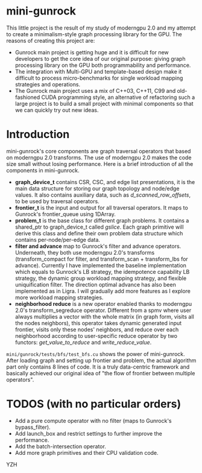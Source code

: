 # mini-gunrock
This little project is the result of my study of moderngpu 2.0 and my attempt to create a minimalism-style graph processing library for the GPU. The reasons of creating this project are:
- Gunrock main project is getting huge and it is difficult for new developers to get the core idea of our original purpose: giving graph processing library on the GPU both programmability and performance.
- The integration with Multi-GPU and template-based design make it difficult to process micro-benchmarks for single workload mapping strategies and operations.
- The Gunrock main project uses a mix of C++03, C++11, C99 and old-fashioned CUDA programming style, an alternative of refactoring such a large project is to build a small project with minimal components so that we can quickly try out new ideas.

# Introduction
mini-gunrock's core components are graph traversal operators that based on moderngpu 2.0 transforms. The use of moderngpu 2.0 makes the code size small without losing performance. Here is a brief introduction of all the components in mini-gunrock.
- **graph_device_t** contains CSR, CSC, and edge list presentations, it is the main data structure for storing our graph topology and node/edge values. It also contains auxiliary data, such as *d_scanned_row_offsets*, to be used by traversal operators.
- **frontier_t** is the input and output for all traversal operators. It maps to Gunrock's frontier_queue using 1DArray.
- **problem_t** is the base class for different graph problems. It contains a shared_ptr to graph_device_t called *gslice*. Each graph primitive will derive this class and define their own problem data structure which contains per-node/per-edge data.
- **filter and advance** map to Gunrock's filter and advance operators. Underneath, they both use moderngpu 2.0's transforms (transform_compact for filter, and transform_scan + transform_lbs for advance). Currently I have implemented the baseline implementation which equals to Gunrock's LB strategy, the idempotence capability LB strategy, the dynamic group workload mapping strategy, and flexible uniquification filter. The direction optimal advance has also been implemented as in Ligra. I will gradually add more features as I explore more workload mapping strategies.
- **neighborhood reduce** is a new operator enabled thanks to moderngpu 2.0's transform_segreduce operator. Different from a spmv where user always multiplies a vector with the whole matrix (in graph form, visits all the nodes neighbors), this operator takes dynamic generated input frontier, visits only these nodes' neighbors, and reduce over each neighborhood according to user-specific reduce operator by two functors: *get_value_to_reduce* and *write_reduce_value*.


`mini/gunrock/tests/bfs/test_bfs.cu` shows the power of mini-gunrock. After loading graph and setting up frontier and problem, the actual algorithm part only contains 8 lines of code. It is a truly data-centric framework and basically achieved our original idea of "the flow of frontier between multiple operators".

# TODOS (with no particular orders)
- Add a pure compute operator with no filter (maps to Gunrock's bypass_filter).
- Add launch_box and restrict settings to further improve the performance.
- Add the batch-intersection operator.
- Add more graph primitives and their CPU validation code.


YZH
